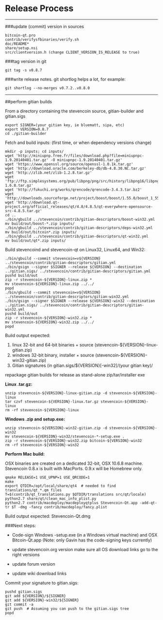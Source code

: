 Release Process
====================

* * *

###update (commit) version in sources


	bitcoin-qt.pro
	contrib/verifysfbinaries/verify.sh
	doc/README*
	share/setup.nsi
	src/clientversion.h (change CLIENT_VERSION_IS_RELEASE to true)

###tag version in git

	git tag -s v0.8.7

###write release notes. git shortlog helps a lot, for example:

	git shortlog --no-merges v0.7.2..v0.8.0

* * *

##perform gitian builds

 From a directory containing the stevencoin source, gitian-builder and gitian.sigs
  
	export SIGNER=(your gitian key, ie bluematt, sipa, etc)
	export VERSION=0.8.7
	cd ./gitian-builder

 Fetch and build inputs: (first time, or when dependency versions change)

	mkdir -p inputs; cd inputs/
	wget 'http://miniupnp.free.fr/files/download.php?file=miniupnpc-1.9.20140401.tar.gz' -O miniupnpc-1.9.20140401.tar.gz'
	wget 'https://www.openssl.org/source/openssl-1.0.1k.tar.gz'
	wget 'http://download.oracle.com/berkeley-db/db-4.8.30.NC.tar.gz'
	wget 'http://zlib.net/zlib-1.2.8.tar.gz'
	wget 'ftp://ftp.simplesystems.org/pub/libpng/png/src/history/libpng16/libpng-1.6.8.tar.gz'
	wget 'http://fukuchi.org/works/qrencode/qrencode-3.4.3.tar.bz2'
	wget 'http://downloads.sourceforge.net/project/boost/boost/1.55.0/boost_1_55_0.tar.bz2'
	wget 'http://download.qt-project.org/official_releases/qt/4.8/4.8.5/qt-everywhere-opensource-src-4.8.5.tar.gz'
	cd ..
	./bin/gbuild ../stevencoin/contrib/gitian-descriptors/boost-win32.yml
	mv build/out/boost-*.zip inputs/
	./bin/gbuild ../stevencoin/contrib/gitian-descriptors/deps-win32.yml
	mv build/out/bitcoin*.zip inputs/
	./bin/gbuild ../stevencoin/contrib/gitian-descriptors/qt-win32.yml
	mv build/out/qt*.zip inputs/

 Build stevencoind and stevencoin-qt on Linux32, Linux64, and Win32:
  
	./bin/gbuild --commit stevencoin=v${VERSION} ../stevencoin/contrib/gitian-descriptors/gitian.yml
	./bin/gsign --signer $SIGNER --release ${VERSION} --destination ../gitian.sigs/ ../stevencoin/contrib/gitian-descriptors/gitian.yml
	pushd build/out
	zip -r stevencoin-${VERSION}-linux.zip *
	mv stevencoin-${VERSION}-linux.zip ../../
	popd
	./bin/gbuild --commit stevencoin=v${VERSION} ../stevencoin/contrib/gitian-descriptors/gitian-win32.yml
	./bin/gsign --signer $SIGNER --release ${VERSION}-win32 --destination ../gitian.sigs/ ../stevencoin/contrib/gitian-descriptors/gitian-win32.yml
	pushd build/out
	zip -r stevencoin-${VERSION}-win32.zip *
	mv stevencoin-${VERSION}-win32.zip ../../
	popd

  Build output expected:

  1. linux 32-bit and 64-bit binaries + source (stevencoin-${VERSION}-linux-gitian.zip)
  2. windows 32-bit binary, installer + source (stevencoin-${VERSION}-win32-gitian.zip)
  3. Gitian signatures (in gitian.sigs/${VERSION}[-win32]/(your gitian key)/

repackage gitian builds for release as stand-alone zip/tar/installer exe

**Linux .tar.gz:**

	unzip stevencoin-${VERSION}-linux-gitian.zip -d stevencoin-${VERSION}-linux
	tar czvf stevencoin-${VERSION}-linux.tar.gz stevencoin-${VERSION}-linux
	rm -rf stevencoin-${VERSION}-linux

**Windows .zip and setup.exe:**

	unzip stevencoin-${VERSION}-win32-gitian.zip -d stevencoin-${VERSION}-win32
	mv stevencoin-${VERSION}-win32/stevencoin-*-setup.exe .
	zip -r stevencoin-${VERSION}-win32.zip bitcoin-${VERSION}-win32
	rm -rf stevencoin-${VERSION}-win32

**Perform Mac build:**

  OSX binaries are created on a dedicated 32-bit, OSX 10.6.8 machine.
  Stevencoin 0.8.x is built with MacPorts.  0.9.x will be Homebrew only.

	qmake RELEASE=1 USE_UPNP=1 USE_QRCODE=1
	make
	export QTDIR=/opt/local/share/qt4  # needed to find translations/qt_*.qm files
	T=$(contrib/qt_translations.py $QTDIR/translations src/qt/locale)
	python2.7 share/qt/clean_mac_info_plist.py
	python2.7 contrib/macdeploy/macdeployqtplus Stevencoin-Qt.app -add-qt-tr $T -dmg -fancy contrib/macdeploy/fancy.plist

 Build output expected: Stevencoin-Qt.dmg

###Next steps:

* Code-sign Windows -setup.exe (in a Windows virtual machine) and
  OSX Bitcoin-Qt.app (Note: only Gavin has the code-signing keys currently)

* update stevencoin.org version
  make sure all OS download links go to the right versions

* update forum version

* update wiki download links

Commit your signature to gitian.sigs:

	pushd gitian.sigs
	git add ${VERSION}/${SIGNER}
	git add ${VERSION}-win32/${SIGNER}
	git commit -a
	git push  # Assuming you can push to the gitian.sigs tree
	popd


